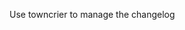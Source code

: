 <!--
SPDX-FileCopyrightText: 2023 The Template-Sandbox Authors

SPDX-License-Identifier: CC-BY-4.0
-->

Use towncrier to manage the changelog
